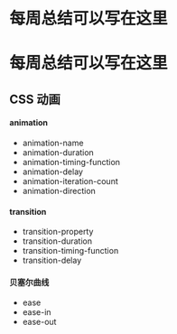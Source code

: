 # 每周总结可以写在这里

# 每周总结可以写在这里

## CSS 动画

#### animation

- animation-name
- animation-duration
- animation-timing-function
- animation-delay
- animation-iteration-count
- animation-direction

#### transition

- transition-property
- transition-duration
- transition-timing-function
- transition-delay

#### 贝塞尔曲线

- ease
- ease-in
- ease-out

